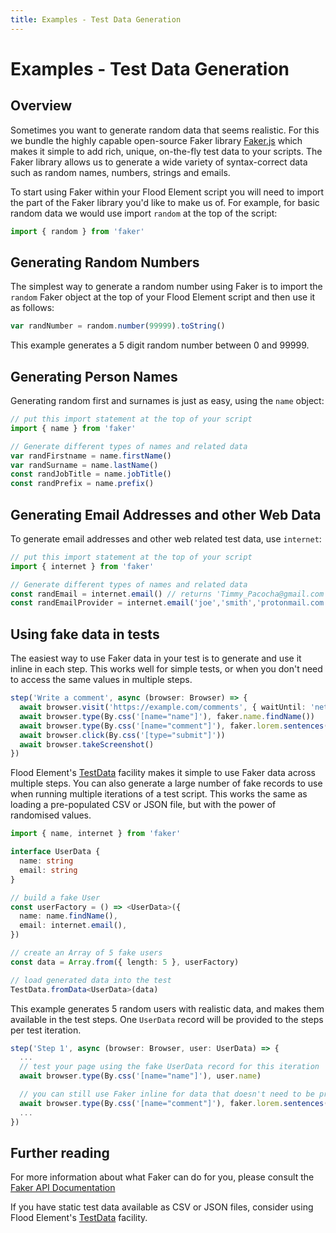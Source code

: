 ```yaml
---
title: Examples - Test Data Generation
---
```


# Examples - Test Data Generation

## Overview

Sometimes you want to generate random data that seems realistic. For this we bundle the highly capable open-source Faker library [Faker.js](https://github.com/Marak/faker.js) which makes it simple to add rich, unique, on-the-fly test data to your scripts.
The Faker library allows us to generate a wide variety of syntax-correct data such as random names, numbers, strings and emails.

To start using Faker within your Flood Element script you will need to import the part of the Faker library you'd like to make us of.
For example, for basic random data we would use import `random` at the top of the script:

```typescript
import { random } from 'faker'
```

## Generating Random Numbers

The simplest way to generate a random number using Faker is to import the `random` Faker object at the top of your Flood Element script and then use it as follows:

```typescript
var randNumber = random.number(99999).toString()
```

This example generates a 5 digit random number between 0 and 99999.

## Generating Person Names

Generating random first and surnames is just as easy, using the `name` object:

```typescript
// put this import statement at the top of your script
import { name } from 'faker'

// Generate different types of names and related data
var randFirstname = name.firstName()
var randSurname = name.lastName()
const randJobTitle = name.jobTitle()
const randPrefix = name.prefix()
```

## Generating Email Addresses and other Web Data

To generate email addresses and other web related test data, use `internet`:

```typescript
// put this import statement at the top of your script
import { internet } from 'faker'

// Generate different types of names and related data
const randEmail = internet.email() // returns 'Timmy_Pacocha@gmail.com'
const randEmailProvider = internet.email('joe','smith','protonmail.com') // returns 'joe.smith@protonmail.com'
```

## Using fake data in tests

The easiest way to use Faker data in your test is to generate and use it inline in each step. This works well for simple tests, or when you don't need to access the same values in multiple steps.

```typescript
step('Write a comment', async (browser: Browser) => {
  await browser.visit('https://example.com/comments', { waitUntil: 'networkidle2' })
  await browser.type(By.css('[name="name"]'), faker.name.findName())
  await browser.type(By.css('[name="comment"]'), faker.lorem.sentences())
  await browser.click(By.css('[type="submit"]'))
  await browser.takeScreenshot()
})
```

Flood Element's [TestData](./examples_test_data.md) facility makes it simple to use Faker data across multiple steps. You can also generate a large number of fake records to use when running multiple iterations of a test script.
This works the same as loading a pre-populated CSV or JSON file, but with the power of randomised values.

```typescript
import { name, internet } from 'faker'

interface UserData {
  name: string
  email: string
}

// build a fake User
const userFactory = () => <UserData>({
  name: name.findName(),
  email: internet.email(),
})

// create an Array of 5 fake users
const data = Array.from({ length: 5 }, userFactory)

// load generated data into the test
TestData.fromData<UserData>(data)
```

This example generates 5 random users with realistic data, and makes them available in the test steps. One `UserData` record will be provided to the steps per test iteration.

```typescript
step('Step 1', async (browser: Browser, user: UserData) => {
  ...
  // test your page using the fake UserData record for this iteration
  await browser.type(By.css('[name="name"]'), user.name)

  // you can still use Faker inline for data that doesn't need to be pre-generated
  await browser.type(By.css('[name="comment"]'), faker.lorem.sentences())
  ...
})
```

## Further reading

For more information about what Faker can do for you, please consult the [Faker API Documentation](https://github.com/Marak/faker.js#api)

If you have static test data available as CSV or JSON files, consider using Flood Element's [TestData](./examples_test_data.md) facility.

<!-- suffix -->

[TestData]: ../../api/TestData.md#testdata
